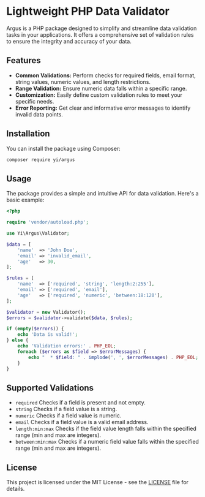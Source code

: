 # Lightweight PHP Data Validator

Argus is a PHP package designed to simplify and streamline data validation tasks in your applications. It offers a comprehensive set of validation rules to ensure the integrity and accuracy of your data.

## Features

- **Common Validations:** Perform checks for required fields, email format, string values, numeric values, and length restrictions.
- **Range Validation:** Ensure numeric data falls within a specific range.
- **Customization:** Easily define custom validation rules to meet your specific needs.
- **Error Reporting:** Get clear and informative error messages to identify invalid data points.

## Installation

You can install the package using Composer:

```bash
composer require yi/argus
```

## Usage

The package provides a simple and intuitive API for data validation. Here's a basic example:

```php
<?php

require 'vendor/autoload.php';

use Yi\Argus\Validator;

$data = [
    'name'  => 'John Doe',
    'email' => 'invalid_email',
    'age'   => 30,
];

$rules = [
    'name'  => ['required', 'string', 'length:2:255'],
    'email' => ['required', 'email'],
    'age'   => ['required', 'numeric', 'between:18:120'],
];

$validator = new Validator();
$errors = $validator->validate($data, $rules);

if (empty($errors)) {
    echo 'Data is valid!';
} else {
    echo 'Validation errors:' . PHP_EOL;
    foreach ($errors as $field => $errorMessages) {
        echo "  * $field: " . implode(', ', $errorMessages) . PHP_EOL;
    }
}
```

## Supported Validations

- `required` Checks if a field is present and not empty.
- `string` Checks if a field value is a string.
- `numeric` Checks if a field value is numeric.
- `email` Checks if a field value is a valid email address.
- `length:min:max` Checks if the field value length falls within the specified range (min and max are integers).
- `between:min:max` Checks if a numeric field value falls within the specified range (min and max are integers).

## License

This project is licensed under the MIT License - see the [LICENSE](LICENCE) file for details.
